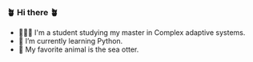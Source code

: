 ### 🪴 Hi there 🪴
- 👩🏽‍💻 I'm a student studying my master in Complex adaptive systems.
- 🌱 I’m currently learning Python.
- 🦦 My favorite animal is the sea otter. 

<!--
**SiradaKa/SiradaKa** is a ✨ _special_ ✨ repository because its `README.md` (this file) appears on your GitHub profile.

Here are some ideas to get you started:

- 🔭 I’m currently working on ...
- 🌱 I’m currently learning ...
- 👯 I’m looking to collaborate on ...
- 🤔 I’m looking for help with ...
- 💬 Ask me about ...
- 📫 How to reach me: ...
- 😄 Pronouns: ...
- ⚡ Fun fact: ...
-->
